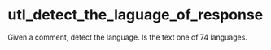 # utl_detect_the_laguage_of_response
Given a comment, detect the language. Is the text one of 74 languages.
